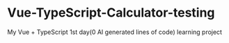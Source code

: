 # Vue-TypeScript-Calculator-testing
My Vue + TypeScript 1st day(0 AI generated lines of code)  learning project
